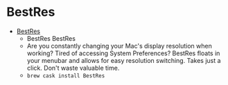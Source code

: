# BestRes
- [BestRes](https://bestres.wojtek.im/)
  -  BestRes BestRes
  - Are you constantly changing your Mac's display resolution when working? Tired of accessing System Preferences? BestRes floats in your menubar and allows for easy resolution switching. Takes just a click. Don't waste valuable time.
  - `brew cask install BestRes`
